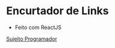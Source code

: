 # Encurtador de Links

- Feito com ReactJS

[Sujeito Programador](https://www.youtube.com/playlist?list=PLAF5G8rnMmBZQRlBfg6pHIQCXaGcQ8Z2v)